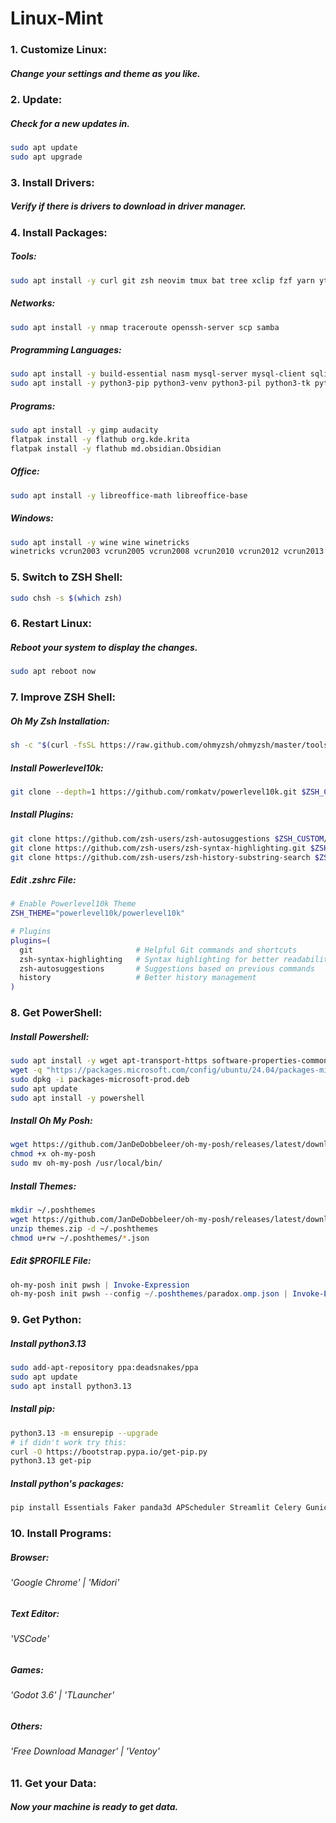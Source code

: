 # Linux-Mint
### 1. Customize Linux:
##### Change your settings and theme as you like.
### 2. Update:
##### Check for a new updates in.
```bash
sudo apt update
sudo apt upgrade
```
### 3. Install Drivers:
##### Verify if there is drivers to download in driver manager.
### 4. Install Packages:
##### Tools:
```bash
sudo apt install -y curl git zsh neovim tmux bat tree xclip fzf yarn yt-dlp adb scrcpy android-tools-adb android-tools-fastboot ffmpeg
```
##### Networks:
```bash
sudo apt install -y nmap traceroute openssh-server scp samba
```
##### Programming Languages:
```bash
sudo apt install -y build-essential nasm mysql-server mysql-client sqlite3 nodejs npm default-jdk php apache2 libapache2-mod-php ruby-full docker.io perl yara jq
sudo apt install -y python3-pip python3-venv python3-pil python3-tk python3-requests
```
##### Programs:
```bash
sudo apt install -y gimp audacity
flatpak install -y flathub org.kde.krita
flatpak install -y flathub md.obsidian.Obsidian
```
##### Office:
```bash
sudo apt install -y libreoffice-math libreoffice-base
```
##### Windows:
```bash
sudo apt install -y wine wine winetricks
winetricks vcrun2003 vcrun2005 vcrun2008 vcrun2010 vcrun2012 vcrun2013 vcrun2022 d3dx9 directx9 dotnet20 dotnet35 dotnet40 dotnet48
```
### 5. Switch to ZSH Shell:
```bash
sudo chsh -s $(which zsh)
```
### 6. Restart Linux:
##### Reboot your system to display the changes.
```bash
sudo apt reboot now
```
### 7. Improve ZSH Shell:
##### Oh My Zsh Installation:
```bash
sh -c "$(curl -fsSL https://raw.github.com/ohmyzsh/ohmyzsh/master/tools/install.sh)"
```
##### Install Powerlevel10k:
```bash
git clone --depth=1 https://github.com/romkatv/powerlevel10k.git $ZSH_CUSTOM/themes/powerlevel10k
```
##### Install Plugins:
```bash
git clone https://github.com/zsh-users/zsh-autosuggestions $ZSH_CUSTOM/plugins/zsh-autosuggestions
git clone https://github.com/zsh-users/zsh-syntax-highlighting.git $ZSH_CUSTOM/plugins/zsh-syntax-highlighting
git clone https://github.com/zsh-users/zsh-history-substring-search $ZSH_CUSTOM/plugins/zsh-history-substring-search
```
##### Edit .zshrc File:
```bash
# Enable Powerlevel10k Theme
ZSH_THEME="powerlevel10k/powerlevel10k"

# Plugins
plugins=(
  git                       # Helpful Git commands and shortcuts
  zsh-syntax-highlighting   # Syntax highlighting for better readability
  zsh-autosuggestions       # Suggestions based on previous commands
  history                   # Better history management
)
```
### 8. Get PowerShell:
##### Install Powershell:
```bash
sudo apt install -y wget apt-transport-https software-properties-common
wget -q "https://packages.microsoft.com/config/ubuntu/24.04/packages-microsoft-prod.deb"
sudo dpkg -i packages-microsoft-prod.deb
sudo apt update
sudo apt install -y powershell
```
##### Install Oh My Posh:
```bash
wget https://github.com/JanDeDobbeleer/oh-my-posh/releases/latest/download/posh-linux-amd64 -O oh-my-posh
chmod +x oh-my-posh
sudo mv oh-my-posh /usr/local/bin/
```
##### Install Themes:
```bash
mkdir ~/.poshthemes
wget https://github.com/JanDeDobbeleer/oh-my-posh/releases/latest/download/themes.zip
unzip themes.zip -d ~/.poshthemes
chmod u+rw ~/.poshthemes/*.json
```
##### Edit $PROFILE File:
```powershell
oh-my-posh init pwsh | Invoke-Expression
oh-my-posh init pwsh --config ~/.poshthemes/paradox.omp.json | Invoke-Expression
```
### 9. Get Python:
##### Install python3.13
```bash
sudo add-apt-repository ppa:deadsnakes/ppa
sudo apt update
sudo apt install python3.13
```
##### Install pip:
```bash
python3.13 -m ensurepip --upgrade
# if didn't work try this:
curl -O https://bootstrap.pypa.io/get-pip.py
python3.13 get-pip
```
##### Install python's packages:
```bash
pip install Essentials Faker panda3d APScheduler Streamlit Celery Gunicorn SymPy Plotly Dash PyBrain NLTK unittest pytest pillow opencv-python mysql-connector-python python-dateutil python-docx docopt argparse-subcommand cement python-fire prompt-toolkit rich yara-python customtkinter typer requests pyPDF2 sqlalchemy json_schema lxml beautifulsoup4 numpy pandas matplotlib scikit-learn scipy flask fastapi pygame twisted argparse django pyautogui selenium openpyxl click argparse-subcommand PythonTurtle
```
### 10. Install Programs:
##### Browser:
###### 'Google Chrome' | 'Midori'
##### Text Editor:
###### 'VSCode'
##### Games:
###### 'Godot 3.6' | 'TLauncher'
##### Others:
###### 'Free Download Manager' | 'Ventoy'
### 11. Get your Data:
##### Now your machine is ready to get data.

